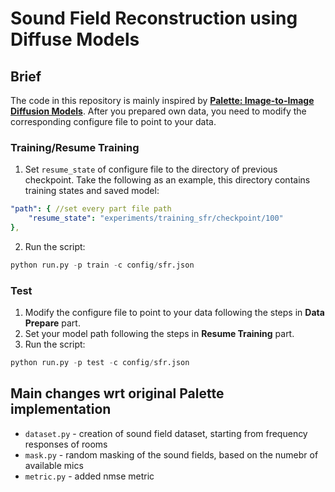 # Sound Field Reconstruction using Diffuse Models

## Brief

The code in this repository is mainly inspired by [**Palette: Image-to-Image Diffusion Models**](https://github.com/Janspiry/Palette-Image-to-Image-Diffusion-Models).
After you prepared own data, you need to modify the corresponding configure file to point to your data.

### Training/Resume Training

1. Set `resume_state` of configure file to the directory of previous checkpoint. Take the following as an example, this directory contains training states and saved model:

```yaml
"path": { //set every part file path
	"resume_state": "experiments/training_sfr/checkpoint/100" 
},
```

2. Run the script:

```python
python run.py -p train -c config/sfr.json
```

### Test

1. Modify the configure file to point to your data following the steps in **Data Prepare** part.
2. Set your model path following the steps in **Resume Training** part.
3. Run the script:
```python
python run.py -p test -c config/sfr.json
```

## Main changes wrt original Palette implementation

* `dataset.py` - creation of sound field dataset, starting from frequency responses of rooms
* `mask.py` - random masking of the sound fields, based on the numebr of available mics
* `metric.py` - added nmse metric